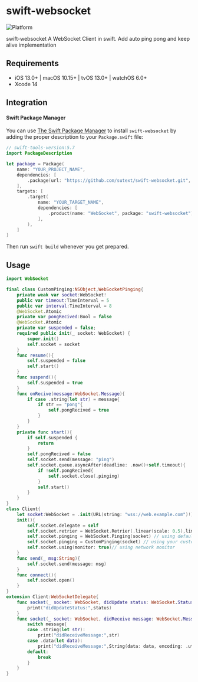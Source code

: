 # swift-websocket

![Platform](https://img.shields.io/badge/platforms-iOS%2013.0%20%7C%20macOS%2010.15%20%7C%20tvOS%2013.0%20%7C%20watchOS%206.0-F28D00.svg)

swift-websocket A WebSocket Client in swift. Add auto ping pong and keep alive implementation

## Requirements

- iOS 13.0+ | macOS 10.15+ | tvOS 13.0+ | watchOS 6.0+
- Xcode 14

## Integration

#### Swift Package Manager

You can use [The Swift Package Manager](https://swift.org/package-manager) to install `swift-websocket` by adding the proper description to your `Package.swift` file:

```swift
// swift-tools-version:5.7
import PackageDescription

let package = Package(
    name: "YOUR_PROJECT_NAME",
    dependencies: [
        .package(url: "https://github.com/sutext/swift-websocket.git", from: "1.0.0"),
    ],
    targets: [
        .target(
            name: "YOUR_TARGET_NAME",
            dependencies: [
                .product(name: "WebSocket", package: "swift-websocket")
            ],
        ),
    ]
)
```
Then run `swift build` whenever you get prepared.

## Usage
```swift
import WebSocket

final class CustomPinging:NSObject,WebSocketPinging{
    private weak var socket:WebSocket!
    public var timeout:TimeInterval = 5
    public var interval:TimeInterval = 8
    @WebSocket.Atomic
    private var pongRecived:Bool = false
    @WebSocket.Atomic
    private var suspended = false;
    required public init(_ socket: WebSocket) {
        super.init()
        self.socket = socket
    }
    func resume(){
        self.suspended = false
        self.start()
    }
    func suspend(){
        self.suspended = true
    }
    func onRecive(message:WebSocket.Message){
        if case .string(let str) = message{
            if str == "pong"{
                self.pongRecived = true
            }
        }
    }
    private func start(){
        if self.suspended {
            return
        }
        self.pongRecived = false
        self.socket.send(message: "ping")
        self.socket.queue.asyncAfter(deadline: .now()+self.timeout){
            if !self.pongRecived{
                self.socket.close(.pinging)
            }
            self.start()
        }
    }
}
class Client{
    let socket:WebSocket = .init(URL(string: "wss://web.example.com")!)
    init(){
        self.socket.delegate = self
        self.socket.retrier = WebSocket.Retrier(.linear(scale: 0.5),limits: 10)//usubg default retrier
        self.socket.pinging = WebSocket.Pinging(socket) // using default ping pong
        self.socket.pinging = CustomPinging(socket) // using your custom pinging
        self.socket.using(monitor: true)// using network monitor
    }
    func send(_ msg:String){
        self.socket.send(message: msg)
    }
    func connect(){
        self.socket.open()
    }
}
extension Client:WebSocketDelegate{
    func socket(_ socket: WebSocket, didUpdate status: WebSocket.Status) {
        print("didUpdateStatus:",status)
    }
    func socket(_ socket: WebSocket, didReceive message: WebSocket.Message) {
        switch message{
        case .string(let str):
            print("didReceiveMessage:",str)
        case .data(let data):
            print("didReceiveMessage:",String(data: data, encoding: .utf8) ?? "")
        default:
            break
        }
    }
}
```

